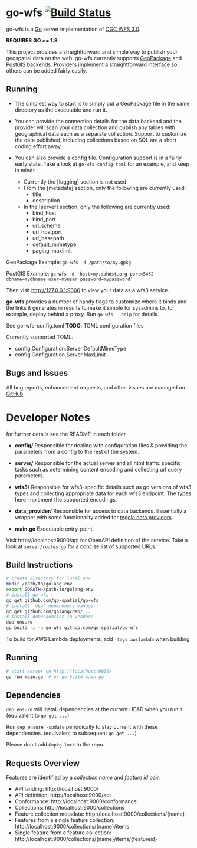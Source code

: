 # go-wfs [![Build Status](https://travis-ci.org/go-spatial/go-wfs.png)](https://travis-ci.org/go-spatial/go-wfs)

go-wfs is a [Go](https://golang.org) server implementation of [OGC WFS 3.0](https://github.com/opengeospatial/WFS_FES).

**REQUIRES GO >= 1.8**

This project provides a straightforward and simple way to publish your geospatial data on the web.
go-wfs currently supports [GeoPackage](http://www.geopackage.org/spec/) and
[PostGIS](https://postgis.net/) backends.  Providers implement a straightforward interface
so others can be added fairly easily.

## Running
* The simplest way to start is to simply put a GeoPackage file in the same directory as the
executable and run it.

* You can provide the connection details for the data backend and the provider
will scan your data collection and publish any tables with geographical data each as a separate
collection.  Support to customize the data published, including collections based on SQL are
a short coding effort away.

* You can also provide a config file.  Configuration support is in a fairly early state.
Take a look at `go-wfs-config.toml` for an example, and keep in mind::
  * Currently the [logging] section is not used
  * From the [metadata] section, only the following are currently used:
    * title
    * description
  * In the [server] section, only the following are currently used:
    * bind_host
    * bind_port
    * url_scheme
    * url_hostport
    * url_basepath
    * default_mimetype
    * paging_maxlimit

GeoPackage Example:
`go-wfs -d /path/to/my.gpkg`

PostGIS Example:
`go-wfs -d 'host=my.dbhost.org port=5432 dbname=mydbname user=myuser password=mypassword'`

Then visit http://127.0.0.1:9000 to view your data as a wfs3 service.

**go-wfs** provides a number of handy flags to customize where it binds and the links it generates
in results to make it simple for sysadmins to, for example, deploy behind a proxy.
Run `go-wfs --help` for details.

See go-wfs-config.toml
**TODO**: TOML configuration files

Currently supported TOML:
* config.Configuration.Server.DefaultMimeType
* config.Configuration.Server.MaxLimit

## Bugs and Issues
All bug reports, enhancement requests, and other issues are managed on
[GitHub](https://github.com/go-spatial/go-wfs).


# Developer Notes
for further details see the README in each folder

* **config/**
  Responsible for dealing with configuration files & providing the parameters from a config
  to the rest of the system.

* **server/**
  Responsible for the actual server and all html traffic specific tasks such as determining
  content encoding and collecting url query parameters.

* **wfs3/**
  Responsible for wfs3-specific details such as go versions of wfs3 types and collecting
  appropriate data for each wfs3 endpoint.  The types here implement the supported encodings.

* **data_provider/**
  Responsible for access to data backends.  Essentially a wrapper with some functionality added
  for [tegola data providers](https://github.com/go-spatial/tegola/tree/filterer_implementation/provider)

* **main.go**
  Executable entry-point.

Visit http://localhost:9000/api for OpenAPI definition of the service.
Take a look at `server/routes.go` for a concise list of supported URLs.

## Build Instructions

```bash
# create directory for local env
mkdir /path/to/golang-env
export GOPATH=/path/to/golang-env
# install go-wfs
go get github.com/go-spatial/go-wfs
# install 'dep' dependency manager
go get github.com/golang/dep/...
# install dependencies in vendor/
dep ensure
go build -i -o go-wfs github.com/go-spatial/go-wfs
```
To build for AWS Lambda deployments, add `-tags awslambda` when building

## Running

```bash
# start server on http://localhost:9000/
go run main.go  # or go build main.go
```

## Dependencies
`dep ensure` will install dependencies at the current HEAD when you run it (equivalent to `go get ...`)

Run `dep ensure -update` periodically to stay current with these dependencies. (equivalent to subsequent `go get ...`)

Please don't add `Gopkg.lock` to the repo.

## Requests Overview

Features are identified by a _collection name_ and _feature id_ pair.

- API landing: http://localhost:9000/
- API definition: http://localhost:9000/api
- Conformance: http://localhost:9000/conformance
- Collections: http://localhost:9000/collections
- Feature collection metadata: http://localhost:9000/collections/{name}
- Features from a single feature collection: http://localhost:9000/collections/{name}/items
- Single feature from a feature collection: http://localhost:9000/collections/{name}/items/{featureid}
